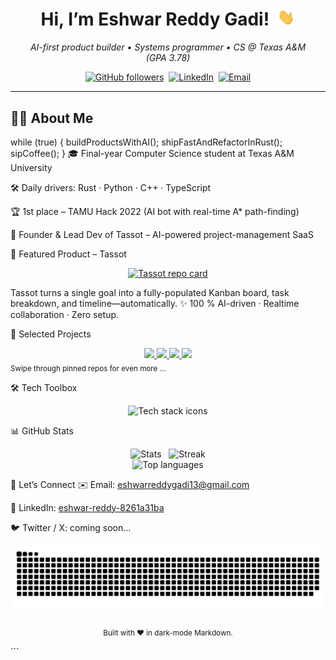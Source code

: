<h1 align="center">
  Hi, I’m <strong>Eshwar&nbsp;Reddy&nbsp;Gadi</strong>!&nbsp;
  <img src="https://raw.githubusercontent.com/ABSphreak/ABSphreak/master/gifs/Hi.gif" width="28" alt="wave">
</h1>

<p align="center">
  <em>AI-first product builder • Systems programmer • CS @ Texas&nbsp;A&amp;M (GPA&nbsp;3.78)</em>
</p>

<p align="center">
  <a href="https://github.com/EshwarReddy13"><img src="https://img.shields.io/github/followers/EshwarReddy13?label=GitHub&style=social" alt="GitHub followers"></a>&nbsp;
  <a href="https://linkedin.com/in/eshwar-reddy-8261a31ba"><img src="https://img.shields.io/badge/Linked-In-blue?logo=linkedin&logoColor=white" alt="LinkedIn"></a>&nbsp;
  <a href="mailto:eshwarreddygadi13@gmail.com"><img src="https://img.shields.io/badge/Email-Say&nbsp;hi!-d14836?logo=gmail&logoColor=white" alt="Email"></a>
</p>

---

## 🧑‍💻 About&nbsp;Me

while (true) {
    buildProductsWithAI();
    shipFastAndRefactorInRust();
    sipCoffee();
}
🎓 Final-year Computer Science student at Texas A&M University

🛠 Daily drivers: Rust · Python · C++ · TypeScript

🏆 1st place – TAMU Hack 2022 (AI bot with real-time A* path-finding)

🚀 Founder & Lead Dev of Tassot – AI-powered project-management SaaS

🚀 Featured Product – Tassot
<p align="center"> <a href="https://github.com/EshwarReddy13/Tassot"> <img src="https://github-readme-stats.vercel.app/api/pin/?username=EshwarReddy13&repo=Tassot&theme=tokyonight&show_owner=true" alt="Tassot repo card"> </a> </p>
Tassot turns a single goal into a fully-populated Kanban board, task breakdown, and timeline—automatically.
✨ 100 % AI-driven · Realtime collaboration · Zero setup.

📌 Selected Projects
<div align="center"> <a href="https://github.com/EshwarReddy13/RealEst"> <img src="https://github-readme-stats.vercel.app/api/pin/?username=EshwarReddy13&repo=RealEst&theme=tokyonight" /> </a> <a href="https://github.com/EshwarReddy13/pos-system"> <img src="https://github-readme-stats.vercel.app/api/pin/?username=EshwarReddy13&repo=pos-system&theme=tokyonight" /> </a> <a href="https://github.com/EshwarReddy13/Seatgull-Backend"> <img src="https://github-readme-stats.vercel.app/api/pin/?username=EshwarReddy13&repo=Seatgull-Backend&theme=tokyonight" /> </a> <a href="[https://github.com/EshwarReddy13/ML-Playground](https://github.com/EshwarReddy13/Machine-Learning-Projects)"> <img src="https://github-readme-stats.vercel.app/api/pin/?username=EshwarReddy13&repo=ML-Playground&theme=tokyonight" /> </a> </div>
<sub align="center">Swipe through pinned repos for even more …</sub>

🛠 Tech Toolbox
<p align="center"> <img src="https://skillicons.dev/icons?i=rust,python,cpp,ts,js,nodejs,react,nextjs,flutter,tailwind,docker,kubernetes,postgres,mongodb,redis,aws,gcp,firebase,linux,git,vscode,figma&theme=dark" alt="Tech stack icons"> </p>
📊 GitHub Stats
<p align="center"> <img src="https://github-readme-stats.vercel.app/api?username=EshwarReddy13&show_icons=true&theme=tokyonight&include_all_commits=true" width="420" alt="Stats">&nbsp;&nbsp; <img src="https://github-readme-streak-stats.herokuapp.com/?user=EshwarReddy13&theme=tokyonight" width="410" alt="Streak"><br> <img src="https://github-readme-stats.vercel.app/api/top-langs/?username=EshwarReddy13&layout=compact&theme=tokyonight" width="320" alt="Top languages"> </p>
🤝 Let’s Connect
✉️ Email: <a href="mailto:eshwarreddygadi13@gmail.com">eshwarreddygadi13@gmail.com</a>

💼 LinkedIn: <a href="https://linkedin.com/in/eshwar-reddy-8261a31ba">eshwar-reddy-8261a31ba</a>

🐦 Twitter / X: coming soon…

<p align="center"> <img src="https://raw.githubusercontent.com/platane/snk/output/github-contribution-grid-snake-dark.svg" alt="Snake animation"> </p> <p align="center"><sub>Built with ❤️ in dark-mode Markdown.</sub></p> ```

